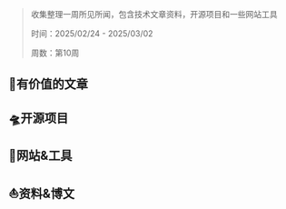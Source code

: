 >收集整理一周所见所闻，包含技术文章资料，开源项目和一些网站工具
>
>时间：2025/02/24 - 2025/03/02
>
>周数：第10周

## 📜有价值的文章

## 🛸开源项目
[]()

## 🚀网站&工具

## ⛵资料&博文